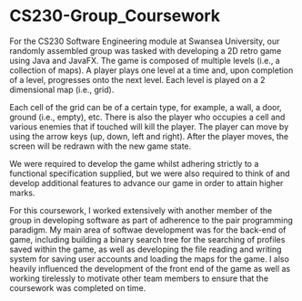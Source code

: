 # CS230-Group_Coursework

For the CS230 Software Engineering module at Swansea University, our randomly assembled group was tasked with developing a 2D retro game using Java and JavaFX. The game is composed of multiple levels (i.e., a collection of maps). A player plays one level at a time and, upon completion of a level, progresses onto the next level. Each level is played on a 2 dimensional map (i.e., grid). 

Each cell of the grid can be of a certain type, for example, a wall, a door, ground (i.e., empty), etc. There is also the player who occupies a cell and various enemies that if touched will kill the player. The player can move by using the arrow keys (up, down, left and right). After the player moves, the screen will be redrawn with the new game state.

We were required to develop the game whilst adhering strictly to a functional specification supplied, but we were also required to think of and develop additional features to advance our game in order to attain higher marks.

For this coursework, I worked extensively with another member of the group in developing software as part of adherence to the pair programming paradigm. My main area of softwae development was for the back-end of game, including building a binary search tree for the searching of profiles saved within the game, as well as developing the file reading and writing system for saving user accounts and loading the maps for the game. I also heavily influenced the development of the front end of the game as well as working tirelessly to motivate other team members to ensure that the coursework was completed on time.
